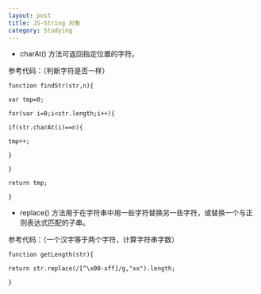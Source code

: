 ```yaml
---
layout: post
title: JS-String 对象
category: Studying
---
```


+ charAt() 方法可返回指定位置的字符。

参考代码：（判断字符是否一样）

`function findStr(str,n){`

`var tmp=0;`

`for(var i=0;i<str.length;i++){`

`if(str.charAt(i)==n){`

`tmp++;`

`}`

`}`

`return tmp;`

`}`

+ replace() 方法用于在字符串中用一些字符替换另一些字符，或替换一个与正则表达式匹配的子串。

参考代码：（一个汉字等于两个字符，计算字符串字数）

`function getLength(str){`

`return str.replace(/[^\x00-xff]/g,"xx").length;`

`}`
